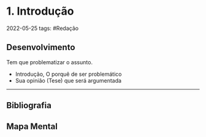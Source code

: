 # 1. Introdução
2022-05-25
tags: #Redação 

## Desenvolvimento

Tem que problematizar o assunto.

* Introdução, O porquê de ser problemático
* Sua opinião (Tese) que será argumentada

-----------------------------------------------
## Bibliografia
## Mapa Mental